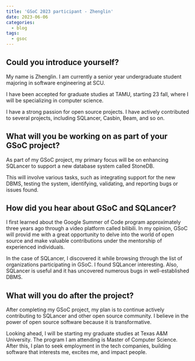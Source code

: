 ```yaml
---
title: 'GSoC 2023 participant - Zhenglin'
date: 2023-06-06
categories:
  - blog
tags:
  - gsoc
---
```


## Could you introduce yourself?

My name is Zhenglin. I am currently a senior year undergraduate student majoring in software engineering at SCU.

I have been accepted for graduate studies at TAMU, starting 23 fall, where I will be specializing in computer science.

I have a strong passion for open source projects. I have actively contributed to several projects, including SQLancer, Casbin, Beam, and so on.

## What will you be working on as part of your GSoC project?

As part of my GSoC project, my primary focus will be on enhancing SQLancer to support a new database system called StoneDB.

This will involve various tasks, such as integrating support for the new DBMS, testing the system, identifying, validating, and reporting bugs or issues found.

## How did you hear about GSoC and SQLancer?

I first learned about the Google Summer of Code program approximately three years ago through a video platform called bilibili. In my opinion, GSoC will provid me with a great opportunity to delve into the world of open source and make valuable contributions under the mentorship of experienced individuals.

In the case of SQLancer, I discovered it while browsing through the list of organizations participating in GSoC. I found SQLancer interesting. Also, SQLancer is useful and it has uncovered numerous bugs in well-established DBMS.

## What will you do after the project?

After completing my GSoC project, my plan is to continue actively contributing to SQLancer and other open source community. I believe in the power of open source software because it is transformative.

Looking ahead, I will be starting my graduate studies at Texas A&M University. The program I am attending is Master of Computer Science. After this, I plan to seek employment in the tech companies, building software that interests me, excites me, and impact people.
